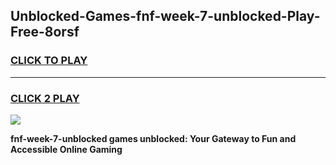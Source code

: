 
## Unblocked-Games-fnf-week-7-unblocked-Play-Free-8orsf
<h3>
<a href="https://premium76.site?title=fnf-week-7-unblocked&ref=23A">CLICK TO PLAY</a></h3>
<hr>

<h3>
<a href="https://premium76.site?title=fnf-week-7-unblocked&ref=23A">CLICK 2 PLAY</a>
  
</h3>

<a href="https://premium76.site?title=fnf-week-7-unblocked&ref=23A"><img src="https://clearcache.store/games.png"></a>


**fnf-week-7-unblocked games unblocked: Your Gateway to Fun and Accessible Online Gaming**
